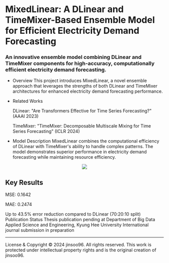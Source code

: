# MixedLinear: A DLinear and TimeMixer-Based Ensemble Model for Efficient Electricity Demand Forecasting
### An innovative ensemble model combining DLinear and TimeMixer components for high-accuracy, computationally efficient electricity demand forecasting.


- Overview
This project introduces MixedLinear, a novel ensemble approach that leverages the strengths of both DLinear and TimeMixer architectures for enhanced electricity demand forecasting performance.


- Related Works
  
  DLinear: "Are Transformers Effective for Time Series Forecasting?" (AAAI 2023)
  
  TimeMixer: "TimeMixer: Decomposable Multiscale Mixing for Time Series Forecasting" (ICLR 2024)
  
- Model Description
MixedLinear combines the computational efficiency of DLinear with TimeMixer's ability to handle complex patterns. The model demonstrates superior performance in electricity demand forecasting while maintaining resource efficiency.

<div align="center">
  <img src="https://github.com/user-attachments/assets/afb0a4e5-fba2-4004-b80c-f8a3c05da541">
</div>

## Key Results  

MSE: 0.1642  

MAE: 0.2474  

Up to 43.5% error reduction compared to DLinear (70:20:10 split)
Publication Status
Thesis publication pending at Department of Big Data Applied Science and Engineering, Kyung Hee University
International journal submission in preparation

_______________________________________________________________________
License & Copyright
© 2024 jinsoo96. All rights reserved.
This work is protected under intellectual property rights and is the original creation of jinsoo96.
